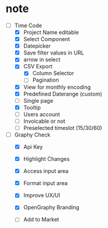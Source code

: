 # note
- [ ] Time Code
  - [x] Project Name editable
  - [x] Select Component
  - [x] Datepicker
  - [x] Save filter values in URL
  - [x] arrow in select
  - [x] CSV Export
    - [x] Column Selector
    - [ ] Pagination
  - [x] View for monthly encoding
  - [x] Predefined Daterange (custom)
  - [ ] Single page
  - [x] Tooltip
  - [ ] Users account
  - [ ] Invoicable or not
  - [ ] Preselected timeslot (15/30/60)

- [ ] Graphy Check
  - [x] Api Key
  - [x] Highlight Changes
  - [x] Access input area
  - [x] Format input area
  - [x] Improve UX/UI
  - [x] OpenGraphy Branding
  - [ ] Add to Market
  
